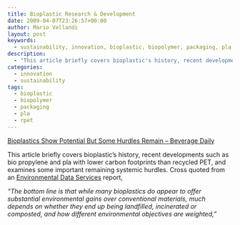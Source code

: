 ```yaml
---
title: Bioplastic Research & Development
date: 2009-04-07T23:26:57+00:00
author: Mario Vellandi
layout: post
keywords:
  - sustainability, innovation, bioplastic, biopolymer, packaging, pla
description:
  - "This article briefly covers bioplastic's history, recent developments such as bio propylene and pla with lower carbon footprints than recycled PET, and examines some important remaining systemic hurdles."
categories:
  - innovation
  - sustainability
tags:
  - bioplastic
  - biopolymer
  - packaging
  - pla
  - rpet
---
```

<a rel="nofollow" href="http://www.beveragedaily.com/Products/Bioplastics-show-potential-but-some-hurdles-remain">Bioplastics Show Potential But Some Hurdles Remain &#8211; Beverage Daily</a>

This article briefly covers bioplastic&#8217;s history, recent developments such as bio propylene and pla with lower carbon footprints than recycled PET, and examines some important remaining systemic hurdles. Cross quoted from an <a rel="nofollow" href="http://www.ends.co.uk/">Environmental Data Services</a> report,

*“The bottom line is that while many bioplastics do appear to offer substantial environmental gains over conventional materials, much depends on whether they end up being landfilled, incinerated or composted, and how different environmental objectives are weighted,”*
